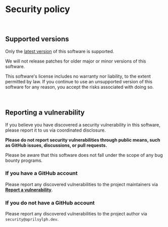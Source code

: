 # Security policy

<br/>

## Supported versions

Only the [latest version](https://github.com/AprilSylph/Palettes-for-Tumblr/releases/latest) of this software is supported.

We will not release patches for older major or minor versions of this software.

This software's license includes no warranty nor liability, to the extent permitted by law. If you continue to use an unsupported version of this software for any reason, you accept the risks associated with doing so.

<br/>

## Reporting a vulnerability

If you believe you have discovered a security vulnerability in this software, please report it to us via coordinated disclosure.

**Please do not report security vulnerabilities through public means, such as GitHub issues, discussions, or pull requests.**

Please be aware that this software does not fall under the scope of any bug bounty programs.

### If you have a GitHub account

Please report any discovered vulnerabilities to the project maintainers via [**Report a vulnerability**](https://github.com/AprilSylph/Palettes-for-Tumblr/security/advisories/new).

### If you do not have a GitHub account

Please report any discovered vulnerabilities to the project author via `security@aprilsylph.dev`.
